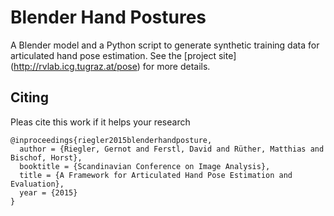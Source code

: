 # Blender Hand Postures

A Blender model and a Python script to generate synthetic training data for articulated hand pose estimation. See the [project site] (http://rvlab.icg.tugraz.at/pose) for more details.


## Citing
Pleas cite this work if it helps your research

    @inproceedings{riegler2015blenderhandposture,
      author = {Riegler, Gernot and Ferstl, David and Rüther, Matthias and Bischof, Horst},
      booktitle = {Scandinavian Conference on Image Analysis},
      title = {A Framework for Articulated Hand Pose Estimation and Evaluation},
      year = {2015}
    }
